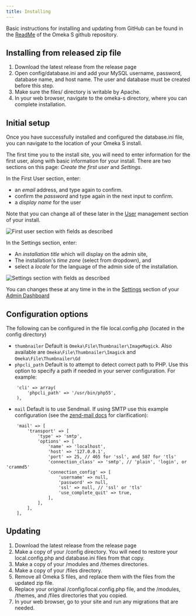 ```yaml
---
title: Installing
---
```


Basic instructions for installing and updating from GitHub can be found in the [ReadMe](https://github.com/omeka/omeka-s/blob/develop/README.md) of the Omeka S github repository.

## Installing from released zip file

1. Download the latest release from the release page
1. Open config/database.ini and add your MySQL username, password, database name, and host name. The user and database must be created before this step.
1. Make sure the files/ directory is writable by Apache.
1. In your web browser, navigate to the omeka-s directory, where you can complete installation.

## Initial setup
Once you have successfully installed and configured the database.ini file, you can navigate to the location of your Omeka S install.

The first time you to the install site, you will need to enter information for the first user, along with basic information for your install. There are two sections on this page: *Create the first user* and *Settings*. 

In the First User section, enter:

- an *email* address, and type again to confirm.
- confirm the *password* and type again in the next input to confirm.
- a *display name* for the user

Note that you can change all of these later in the [User](/admin/users.md) management section of your install.

![First user section with fields as described](/files/installOmekaS1.png)

In the Settings section, enter:

- An *installation title* which will display on the admin site,
- The installation's *time zone* (select from dropdown), and
- select a *locale* for the language of the admin side of the installation.

![Settings section with fields as described](/files/installOmekaS2.png)

You can changes these at any time in the in the [Settings](/admin/settings.md) section of your [Admin Dashboard](/admin-dashboard.md)

## Configuration options
The following can be configured in the file local.config.php (located in the config directory)

- `thumbnailer` Default is `Omeka\File\Thumbnailer\ImageMagick`. Also available are `Omeka\File\Thumbnailer\Imagick` and `Omeka\File\Thumbnailer\Gd`
- `phpcli_path` Default is to attempt to detect correct path to PHP. Use this option to specify a path if needed in your server configuration. For example: 
```
    'cli' => array(
        'phpcli_path' => '/usr/bin/php55',
    ),
```

- `mail` Default is to use Sendmail. If using SMTP use this example configuration (see the [zend-mail docs](https://docs.zendframework.com/zend-mail/transport/smtp-options/) for clarification):
```
    'mail' => [
        'transport' => [
            'type' => 'smtp',
            'options' => [
                'name' => 'localhost',
                'host' => '127.0.0.1',
                'port' => 25, // 465 for 'ssl', and 587 for 'tls'
                'connection_class' => 'smtp', // 'plain', 'login', or 'crammd5'
                'connection_config' => [
                    'username' => null,
                    'password' => null,
                    'ssl' => null, // 'ssl' or 'tls'
                    'use_complete_quit' => true,
                ],
            ],
        ],
    ],
```

## Updating
1. Download the latest release from the release page
1. Make a copy of your /config directory. You will need to restore your local.config.php and database.ini files from that copy.
1. Make a copy of your /modules and /themes directories.
1. Make a copy of your /files directory.
1. Remove all Omeka S files, and replace them with the files from the updated zip file.
1. Replace your original /config/local.config.php file, and the /modules, /themes, and /files directories that you copied.
1. In your web browser, go to your site and run any migrations that are needed.
